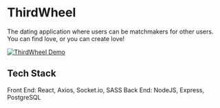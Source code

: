 # ThirdWheel

The dating application where users can be matchmakers for other users.
You can find love, or you can create love!

[![ThirdWheel Demo](https://i.imgur.com/QXcw4HK.jpg)](https://www.youtube.com/watch?v=rTRVW-fQdfM&feature=youtu.be)

## Tech Stack

Front End: React, Axios, Socket.io, SASS
Back End: NodeJS, Express, PostgreSQL
